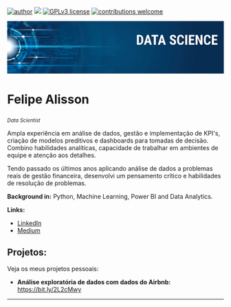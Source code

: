 [![author](https://img.shields.io/badge/author-felipealisson-red.svg)]([https://www.linkedin.com/in/carlosfab](https://www.linkedin.com/in/felipealissons/)) [![](https://img.shields.io/badge/python-3.7+-blue.svg)](https://www.python.org/downloads/release/python-365/) [![GPLv3 license](https://img.shields.io/badge/License-GPLv3-blue.svg)](http://perso.crans.org/besson/LICENSE.html) [![contributions welcome](https://img.shields.io/badge/contributions-welcome-brightgreen.svg?style=flat)](https://github.com/carlosfab/data_science/issues)

<p align="center">
  <img src="banner_git.png" >
</p>

# Felipe Alisson
<sub>*Data Scientist* </sub>

Ampla experiência em análise de dados, gestão e implementação de KPI's, criação de modelos preditivos e dashboards para tomadas de decisão. Combino habilidades analíticas, capacidade de trabalhar em ambientes de equipe e atenção aos detalhes.

Tendo passado os últimos anos aplicando análise de dados a problemas reais de gestão financeira, desenvolvi um pensamento crítico e habilidades de resolução de problemas.

**Background in:** Python, Machine Learning, Power BI and Data Analytics.

**Links:**
* [LinkedIn](https://www.linkedin.com/in/felipealissons)
* [Medium](https://www.medium.com)


## Projetos:
Veja os meus projetos pessoais:

* **Análise exploratória de dados com dados do Airbnb:** https://bit.ly/2L2cMwy


---




